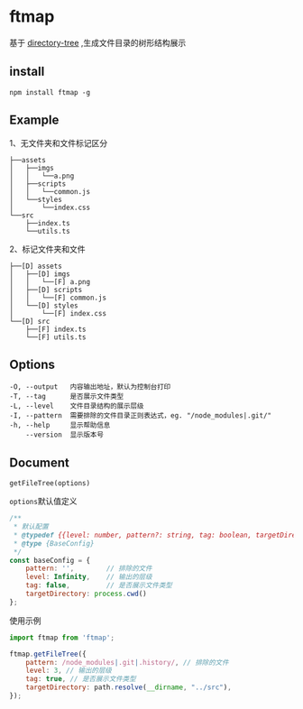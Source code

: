# ftmap

基于 [directory-tree](https://www.npmjs.com/package/directory-tree) ,生成文件目录的树形结构展示

## install

```shell
npm install ftmap -g
```

## Example

1、无文件夹和文件标记区分

```text
├──assets
│   ├──imgs
│   │   └──a.png
│   ├──scripts
│   │   └──common.js
│   └──styles
│       └──index.css
└──src
    ├──index.ts
    └──utils.ts
```

2、标记文件夹和文件

```text
├──[D] assets
│   ├──[D] imgs
│   │   └──[F] a.png
│   ├──[D] scripts
│   │   └──[F] common.js
│   └──[D] styles
│       └──[F] index.css
└──[D] src
    ├──[F] index.ts
    └──[F] utils.ts
```

## Options

```
-O, --output   内容输出地址，默认为控制台打印
-T, --tag      是否展示文件类型
-L, --level    文件目录结构的展示层级
-I, --pattern  需要排除的文件目录正则表达式，eg. "/node_modules|.git/"
-h, --help     显示帮助信息
    --version  显示版本号
```

## Document

`getFileTree(options)`

`options`默认值定义

```javascript
/**
 * 默认配置
 * @typedef {{level: number, pattern?: string, tag: boolean, targetDirectory: string}} BaseConfig
 * @type {BaseConfig}
 */
const baseConfig = {
    pattern: '',        // 排除的文件
    level: Infinity,    // 输出的层级
    tag: false,         // 是否展示文件类型
    targetDirectory: process.cwd()
};
```

使用示例

```javascript
import ftmap from 'ftmap';

ftmap.getFileTree({
    pattern: /node_modules|.git|.history/, // 排除的文件
    level: 3, // 输出的层级
    tag: true, // 是否展示文件类型
    targetDirectory: path.resolve(__dirname, "../src"),
});
```